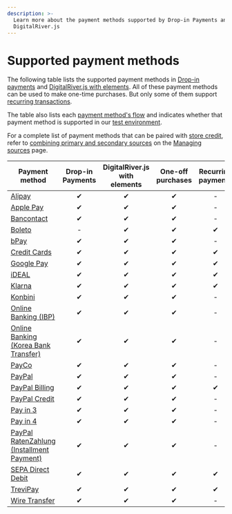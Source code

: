 ```yaml
---
description: >-
  Learn more about the payment methods supported by Drop-in Payments and
  DigitalRiver.js
---
```


# Supported payment methods

The following table lists the supported payment methods in [Drop-in payments](../payments-solutions/drop-in/) and [DigitalRiver.js with elements](../payments-solutions/digitalriver.js/). All of these payment methods can be used to make one-time purchases. But only some of them support [recurring transactions](../sources/#reusable-or-single-use).&#x20;

The table also lists each [payment method's flow](../sources/#payment-flow) and indicates whether that payment method is supported in our [test environment](broken-reference).

For a complete list of payment methods that can be paired with [store credit](../../consumer-browsing-experience-1/common-use-cases/applying-store-credit.md), refer to [combining primary and secondary sources](../sources/using-the-source-identifier.md#combining-primary-and-secondary-payment-sources) on the [Managing sources](../sources/using-the-source-identifier.md) page.

| Payment method                                                                          | Drop-in Payments | DigitalRiver.js with elements | One-off purchases | Recurring payments | Authentication flow |
| --------------------------------------------------------------------------------------- | :--------------: | :---------------------------: | :---------------: | :----------------: | :-----------------: |
| [Alipay](alipay.md)                                                                     |         ✔        |               ✔               |         ✔         |          -         |      `redirect`     |
| [Apple Pay](apple-pay.md)                                                               |         ✔        |               ✔               |         ✔         |          -         |      `standard`     |
| [Bancontact](bancontact.md)                                                             |         ✔        |               ✔               |         ✔         |          -         |      `redirect`     |
| [Boleto](boleto.md)                                                                     |         -        |               ✔               |         ✔         |          ✔         |      `redirect`     |
| [bPay](bpay.md)                                                                         |         ✔        |               ✔               |         ✔         |          -         |      `receiver`     |
| [Credit Cards](credit-cards.md)                                                         |         ✔        |               ✔               |         ✔         |          ✔         |      `standard`     |
| [Google Pay](google-pay.md)                                                             |         ✔        |               ✔               |         ✔         |          ✔         |      `standard`     |
| [iDEAL](ideal.md)                                                                       |         ✔        |               ✔               |         ✔         |          ✔         |      `standard`     |
| [Klarna](klarna.md)                                                                     |         ✔        |               ✔               |         ✔         |          ✔         |      `redirect`     |
| [Konbini](konbini.md)                                                                   |         ✔        |               ✔               |         ✔         |          -         |      `receiver`     |
| [Online Banking (IBP)](online-banking-ibp.md)                                           |         ✔        |               ✔               |         ✔         |          -         |      `redirect`     |
| [Online Banking (Korea Bank Transfer)](online-banking-korea-bank-transfer.md)           |         ✔        |               ✔               |         ✔         |          -         |      `redirect`     |
| [PayCo](payco.md)                                                                       |         ✔        |               ✔               |         ✔         |          -         |      `redirect`     |
| [PayPal](paypal.md)                                                                     |         ✔        |               ✔               |         ✔         |          -         |      `redirect`     |
| [PayPal Billing](paypal-billing-agreement.md)                                           |         ✔        |               ✔               |         ✔         |          ✔         |      `redirect`     |
| [PayPal Credit](paypal-credit.md)                                                       |         ✔        |               ✔               |         ✔         |          -         |      `redirect`     |
| [Pay in 3](paypal-pay-in-3.md)                                                          |         ✔        |               ✔               |         ✔         |          -         |      `redirect`     |
| [Pay in 4](paypal-pay-in-4.md)                                                          |         ✔        |               ✔               |         ✔         |          -         |      `redirect`     |
| [PayPal RatenZahlung (Installment Payment)](paypal-ratenzahlung-installment-payment.md) |         ✔        |               ✔               |         ✔         |          -         |      `redirect`     |
| [SEPA Direct Debit](sepa-direct-debit.md)                                               |         ✔        |               ✔               |         ✔         |          ✔         |      `redirect`     |
| [TreviPay](trevipay.md)                                                                 |         ✔        |               ✔               |         ✔         |          ✔         |      `redirect`     |
| [Wire Transfer](wire-transfer.md)                                                       |         ✔        |               ✔               |         ✔         |          -         |      `receiver`     |
